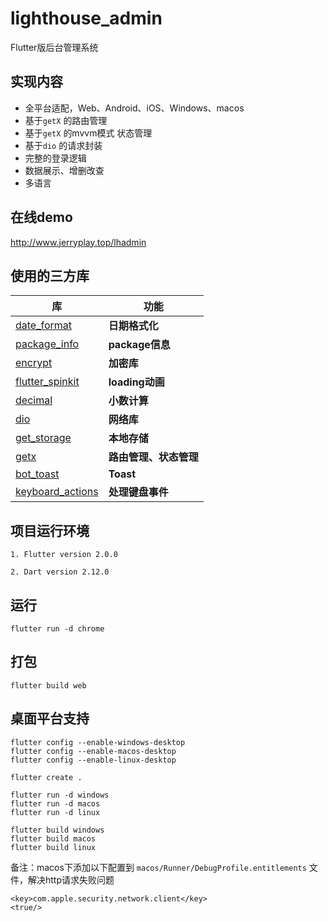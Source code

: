 # lighthouse_admin

Flutter版后台管理系统

## 实现内容

* 全平台适配，Web、Android、iOS、Windows、macos
* 基于`getX` 的路由管理
* 基于`getX` 的mvvm模式 状态管理
* 基于`dio` 的请求封装
* 完整的登录逻辑
* 数据展示、增删改查
* 多语言

## 在线demo
http://www.jerryplay.top/lhadmin

## 使用的三方库

| 库                         | 功能             |
| -------------------------- | --------------- |
| [date_format](https://github.com/tejainece/date_format)                            | **日期格式化**       |
| [package_info](https://github.com/flutter/plugins/tree/master/packages/package_info)     | **package信息**       |
| [encrypt](https://github.com/leocavalcante/encrypt)                            | **加密库**       |
| [flutter_spinkit](https://github.com/jogboms/flutter_spinkit)                            | **loading动画**       |
| [decimal](https://github.com/a14n/dart-decimal)                            | **小数计算**       |
| [dio](https://github.com/flutterchina/dio)                            | **网络库**       |
| [get_storage](https://github.com/rrousselGit/provider)                   | **本地存储**     |
| [getx](https://github.com/jonataslaw/getx)                            | **路由管理、状态管理**     |
| [bot_toast](https://github.com/MMMzq/bot_toast)     | **Toast**        |
| [keyboard_actions](https://github.com/diegoveloper/flutter_keyboard_actions)                  | **处理键盘事件**       |

## 项目运行环境

    1. Flutter version 2.0.0
     
    2. Dart version 2.12.0

## 运行

    flutter run -d chrome

## 打包

    flutter build web


## 桌面平台支持

    flutter config --enable-windows-desktop
    flutter config --enable-macos-desktop 
    flutter config --enable-linux-desktop

    flutter create .

    flutter run -d windows
    flutter run -d macos 
    flutter run -d linux
    
    flutter build windows
    flutter build macos 
    flutter build linux

备注：macos下添加以下配置到 `macos/Runner/DebugProfile.entitlements` 文件，解决http请求失败问题

    <key>com.apple.security.network.client</key>
    <true/>
